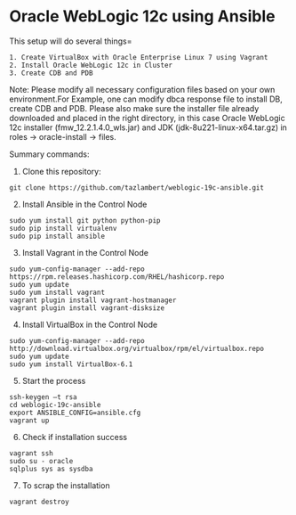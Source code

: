 # Oracle WebLogic 12c using Ansible

This setup will do several things=
```
1. Create VirtualBox with Oracle Enterprise Linux 7 using Vagrant
2. Install Oracle WebLogic 12c in Cluster
3. Create CDB and PDB
```
Note: Please modify all necessary configuration files based on your own environment.For Example, one can modify dbca response file to install DB, create CDB and PDB. Please also make sure the installer file already downloaded and placed in the right directory, in this case Oracle WebLogic 12c installer (fmw_12.2.1.4.0_wls.jar) and JDK (jdk-8u221-linux-x64.tar.gz) in roles -> oracle-install -> files.

Summary commands: 

1. Clone this repository:
```
git clone https://github.com/tazlambert/weblogic-19c-ansible.git
```   
2. Install Ansible in the Control Node
```
sudo yum install git python python-pip
sudo pip install virtualenv
sudo pip install ansible
```
3. Install Vagrant in the Control Node
```
sudo yum-config-manager --add-repo https://rpm.releases.hashicorp.com/RHEL/hashicorp.repo
sudo yum update
sudo yum install vagrant
vagrant plugin install vagrant-hostmanager
vagrant plugin install vagrant-disksize
```
4. Install VirtualBox in the Control Node 
```
sudo yum-config-manager --add-repo http://download.virtualbox.org/virtualbox/rpm/el/virtualbox.repo
sudo yum update
sudo yum install VirtualBox-6.1
```
5. Start the process
```
ssh-keygen –t rsa
cd weblogic-19c-ansible
export ANSIBLE_CONFIG=ansible.cfg
vagrant up
```
6. Check if installation success
```
vagrant ssh
sudo su - oracle
sqlplus sys as sysdba
```
7. To scrap the installation
```
vagrant destroy
```

